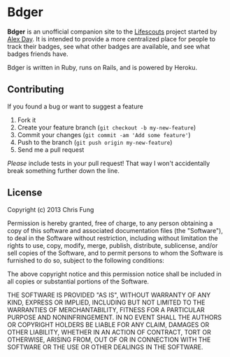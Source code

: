 # Bdger

**Bdger** is an unofficial companion site to the [Lifescouts](http://lifescouts.com) project started by [Alex Day](http://youtube.com/nerimon). It is intended to provide a more centralized place for people to track their badges, see what other badges are available, and see what badges friends have.

Bdger is written in Ruby, runs on Rails, and is powered by Heroku.

## Contributing

If you found a bug or want to suggest a feature

1. Fork it
2. Create your feature branch (`git checkout -b my-new-feature`)
3. Commit your changes (`git commit -am 'Add some feature'`)
4. Push to the branch (`git push origin my-new-feature`)
5. Send me a pull request

_Please_ include tests in your pull request! That way I won't accidentally break something further down the line.

## License

Copyright (c) 2013 Chris Fung

Permission is hereby granted, free of charge, to any person obtaining a copy of this software and associated documentation files (the "Software"), to deal in the Software without restriction, including without limitation the rights to use, copy, modify, merge, publish, distribute, sublicense, and/or sell copies of the Software, and to permit persons to whom the Software is furnished to do so, subject to the following conditions:

The above copyright notice and this permission notice shall be included in all copies or substantial portions of the Software.

THE SOFTWARE IS PROVIDED "AS IS", WITHOUT WARRANTY OF ANY KIND, EXPRESS OR IMPLIED, INCLUDING BUT NOT LIMITED TO THE WARRANTIES OF MERCHANTABILITY, FITNESS FOR A PARTICULAR PURPOSE AND NONINFRINGEMENT. IN NO EVENT SHALL THE AUTHORS OR COPYRIGHT HOLDERS BE LIABLE FOR ANY CLAIM, DAMAGES OR OTHER LIABILITY, WHETHER IN AN ACTION OF CONTRACT, TORT OR OTHERWISE, ARISING FROM, OUT OF OR IN CONNECTION WITH THE SOFTWARE OR THE USE OR OTHER DEALINGS IN THE SOFTWARE.